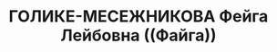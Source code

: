 ---
title: ГОЛИКЕ-МЕСЕЖНИКОВА Фейга Лейбовна ((Файга))
description: "Род. в 1889, Глухов, еврейка, обр.: высшее, б/п (бывший член Бунда,\
  \ партии эсеров). Проживала: Москва, Петровский бул., д. 21/23, кв. 34. Врач-терапевт\
  \ в поликлинике им.Моссовета. \n  Арестована 06.03.1937. Обв. в связи с эсеровской\
  \ террористической группой, антисоветской агитации и подготовке терактов против\
  \ руководителей ВКП(б). Приговор: ВК ВС СССР, 02.11.1937 – ВМН. Расстреляна 02.11.1937,\
  \ г.Москва. \n  Реабилитирована ВК ВС СССР 05.11.1957"
---